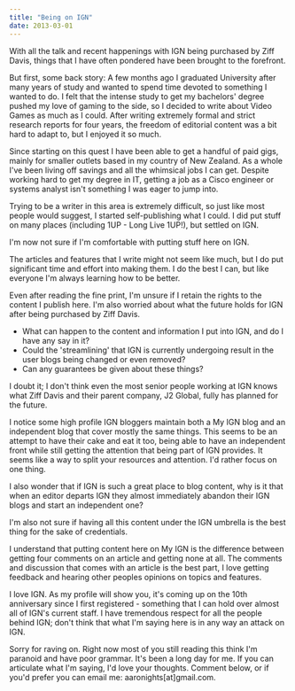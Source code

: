 ```yaml
---
title: "Being on IGN"
date: 2013-03-01
---
```


With all the talk and recent happenings with IGN being purchased by Ziff Davis, things that I have often pondered have been brought to the forefront.

But first, some back story: A few months ago I graduated University after many years of study and wanted to spend time devoted to something I wanted to do. I felt that the intense study to get my bachelors' degree pushed my love of gaming to the side, so I decided to write about Video Games as much as I could. After writing extremely formal and strict research reports for four years, the freedom of editorial content was a bit hard to adapt to, but I enjoyed it so much.

Since starting on this quest I have been able to get a handful of paid gigs, mainly for smaller outlets based in my country of New Zealand. As a whole I've been living off savings and all the whimsical jobs I can get. Despite working hard to get my degree in IT, getting a job as a Cisco engineer or systems analyst isn't something I was eager to jump into.

Trying to be a writer in this area is extremely difficult, so just like most people would suggest, I started self-publishing what I could. I did put stuff on many places (including 1UP - Long Live 1UP!), but settled on IGN.

I'm now not sure if I'm comfortable with putting stuff here on IGN.

The articles and features that I write might not seem like much, but I do put significant time and effort into making them. I do the best I can, but like everyone I'm always learning how to be better.

Even after reading the fine print, I'm unsure if I retain the rights to the content I publish here. I'm also worried about what the future holds for IGN after being purchased by Ziff Davis.

* What can happen to the content and information I put into IGN, and do I have any say in it?
* Could the 'streamlining' that IGN is currently undergoing result in the user blogs being changed or even removed?
* Can any guarantees be given about these things?

I doubt it; I don't think even the most senior people working at IGN knows what Ziff Davis and their parent company, J2 Global, fully has planned for the future.

I notice some high profile IGN bloggers maintain both a My IGN blog and an independent blog that cover mostly the same things. This seems to be an attempt to have their cake and eat it too, being able to have an independent front while still getting the attention that being part of IGN provides. It seems like a way to split your resources and attention. I'd rather focus on one thing.

I also wonder that if IGN is such a great place to blog content, why is it that when an editor departs IGN they almost immediately abandon their IGN blogs and start an independent one?

I'm also not sure if having all this content under the IGN umbrella is the best thing for the sake of credentials.

I understand that putting content here on My IGN is the difference between getting four comments on an article and getting none at all. The comments and discussion that comes with an article is the best part, I love getting feedback and hearing other peoples opinions on topics and features.

I love IGN. As my profile will show you, it's coming up on the 10th anniversary since I first registered - something that I can hold over almost all of IGN's current staff. I have tremendous respect for all the people behind IGN; don't think that what I'm saying here is in any way an attack on IGN.

Sorry for raving on. Right now most of you still reading this think I'm paranoid and have poor grammar. It's been a long day for me. If you can articulate what I'm saying, I'd love your thoughts. Comment below, or if you'd prefer you can email me: aaronights\[at\]gmail.com.
